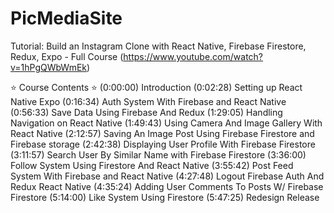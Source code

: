 # PicMediaSite

Tutorial: Build an Instagram Clone with React Native, Firebase Firestore, Redux, Expo - Full Course
(https://www.youtube.com/watch?v=1hPgQWbWmEk)

⭐️ Course Contents ⭐️
(0:00:00) Introduction
(0:02:28) Setting up React Native Expo
(0:16:34) Auth System With Firebase and React Native
(0:56:33) Save Data Using Firebase And Redux
(1:29:05) Handling Navigation on React Native
(1:49:43) Using Camera And Image Gallery With React Native
(2:12:57) Saving An Image Post Using Firebase Firestore and Firebase storage
(2:42:38) Displaying User Profile With Firebase Firestore
(3:11:57) Search User By Similar Name with Firebase Firestore
(3:36:00) Follow System Using Firestore And React Native
(3:55:42) Post Feed System With Firebase and React Native
(4:27:48) Logout Firebase Auth And Redux React Native
(4:35:24) Adding User Comments To Posts W/ Firebase Firestore
(5:14:00) Like System Using Firestore
(5:47:25) Redesign Release
